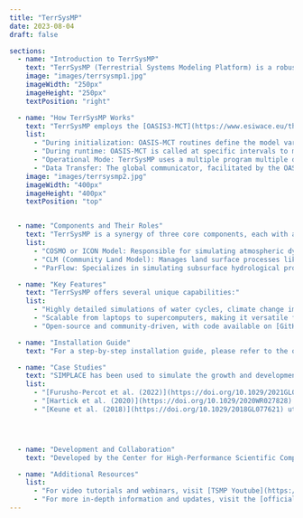 ```yaml
---
title: "TerrSysMP"
date: 2023-08-04
draft: false

sections:  
  - name: "Introduction to TerrSysMP"
    text: "TerrSysMP (Terrestrial Systems Modeling Platform) is a robust, open-source framework designed for simulating complex interactions between the atmosphere, land surface, and subsurface. It integrates the COSMO or ICON atmospheric models, the Community Land Model (CLM), and the ParFlow model for a holistic view of environmental dynamics, particularly in the hydrological cycle."
    image: "images/terrsysmp1.jpg"
    imageWidth: "250px"
    imageHeight: "250px"
    textPosition: "right"

  - name: "How TerrSysMP Works"
    text: "TerrSysMP employs the [OASIS3-MCT](https://www.esiwace.eu/the-project/past-phases/esiwace2-1/software-support/sup_OASIS) coupler, a pivotal software layer that manages the exchange of information between its component models. This ensures a seamless and accurate simulation of the entire subsurface-land-atmosphere system, capturing intricate interactions and feedbacks."
    list:
      - "During initialization: OASIS-MCT routines define the model variables for exchange and establish parallel communication between the coupled models."
      - "During runtime: OASIS-MCT is called at specific intervals to manage data exchange, supporting interpolation and scaling operations for the variables."
      - "Operational Mode: TerrSysMP uses a multiple program multiple data (MPMD) approach, where different program executables run independently in the same parallel environment, sharing a global communicator."
      - "Data Transfer: The global communicator, facilitated by the OASIS3-MCT library, ensures smooth data transfer between component models."
    image: "images/terrsysmp2.jpg"
    imageWidth: "400px"
    imageHeight: "400px"
    textPosition: "top"


  - name: "Components and Their Roles"
    text: "TerrSysMP is a synergy of three core components, each with a specialized role:"
    list:
      - "COSMO or ICON Model: Responsible for simulating atmospheric dynamics, including weather and climate."
      - "CLM (Community Land Model): Manages land surface processes like soil moisture, vegetation interactions, and energy balance."
      - "ParFlow: Specializes in simulating subsurface hydrological processes, including groundwater flow and solute transport."

  - name: "Key Features"
    text: "TerrSysMP offers several unique capabilities:"
    list:
      - "Highly detailed simulations of water cycles, climate change impacts, and land-atmosphere interactions."
      - "Scalable from laptops to supercomputers, making it versatile for various research needs."
      - "Open-source and community-driven, with code available on [GitHub](https://github.com/HPSCTerrSys/TSMP)."

  - name: "Installation Guide"
    text: "For a step-by-step installation guide, please refer to the official [TerrSysMP site](https://www.terrsysmp.org/). The platform is designed to be compatible with various computing environments, from personal laptops to high-performance computing clusters."

  - name: "Case Studies"
    text: "SIMPLACE has been used to simulate the growth and development of various crops in numerous studies:"
    list:
      - "[Furusho-Percot et al. (2022)](https://doi.org/10.1029/2021GL096781) used TerrSysMP to analyze heat waves over a 13-year period in Europe. The study highlighted TerrSysMP's advanced capabilities in simulating heat wave statistics, showing a strong connection between groundwater dynamics and near-surface air temperatures. This led to more accurate heat wave projections compared to other models, emphasizing the importance of detailed hydrological processes in climate modeling."
      - "[Hartick et al. (2020)](https://doi.org/10.1029/2020WR027828) applied TerrSysMP for a probabilistic assessment of Europe's subsurface water storage. They developed a novel method to predict water deficits by analyzing past and current water storage data. This approach accurately predicted continued water shortages in drought-affected regions, emphasizing the model's ability to integrate groundwater dynamics and long-term memory effects in the terrestrial water cycle for improved water resource planning."
      - "[Keune et al. (2018)](https://doi.org/10.1029/2018GL077621) utilized TerrSysMP to explore the impact of human water usage on atmospheric moisture in Europe. Their study revealed that groundwater pumping and irrigation significantly influence the regional climate, particularly by weakening the continental sink over arid regions in southern Europe. This research highlights the complex interactions between human activities and atmospheric processes, suggesting broader socio-economic implications for water resource management."




  - name: "Development and Collaboration"
    text: "Developed by the Center for High-Performance Scientific Computing in Terrestrial Systems [HPSC-TerrSys](https://www.hpsc-terrsys.de/), TerrSysMP is a collaborative effort involving multiple universities and research centers primarily based in Germany."

  - name: "Additional Resources"
    list:
      - "For video tutorials and webinars, visit [TSMP Youtube](https://www.youtube.com/@hpscterrsys1962)."
      - "For more in-depth information and updates, visit the [official site](https://www.terrsysmp.org/)."
---
```

